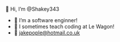 👋 Hi, I’m @Shakey343
- 👀 I’m a software enginner!
- 🌱 I sometimes teach coding at Le Wagon!
- 📧 jakepople@hotmail.co.uk

<!---
Shakey343/Shakey343 is a ✨ special ✨ repository because its `README.md` (this file) appears on your GitHub profile.
You can click the Preview link to take a look at your changes.
--->
